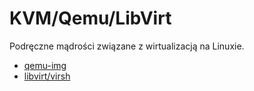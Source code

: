 # KVM/Qemu/LibVirt

Podręczne mądrości związane z wirtualizacją na Linuxie.

- [qemu-img](qemu-img.md)
- [libvirt/virsh](libvirt.md)